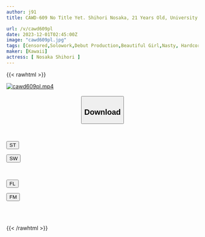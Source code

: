 ```yaml
---
author: j91
title: CAWD-609 No Title Yet. Shihori Nosaka, 21 Years Old, University Student, Living In Aoba Ward, Sendai City, Miyagi Prefecture

url: /v/cawd609pl
date: 2023-12-01T02:45:00Z
image: "cawd609pl.jpg"
tags: [Censored,Solowork,Debut Production,Beautiful Girl,Nasty, Hardcore,Facials	 ]
maker: [Kawaii]
actress: [ Nosaka Shihori ]
---
```



{{< rawhtml >}}

<div class="video" data-videoid="3GXbbVLkpzsdVp9">
    <a href="javascript:;">
        <img src="/v/cawd609pl/cawd609pl.jpg" width="WIDTH" height="HEIGHT" alt="cawd609pl.mp4" loading="lazy">
    </a>
</div>

<script type="text/javascript" src="https://j91.asia/asset/on-demand-st.js"></script>

<br>
  <link rel="stylesheet" href="https://j91.asia/asset/bs5.css">
  
  <center>
  <button class="btn btn-primary" type="button" data-bs-toggle="collapse" data-bs-target=".multi-collapse" aria-expanded="false" aria-controls="multiCollapseExample1 multiCollapseExample2"><h2>Download</h2></button></center>
</p>
<div class="row">
  <div class="col">
    <div class="collapse multi-collapse" id="multiCollapseExample1">
      <div class="card card-body">
	      	      <br>
<div class="buttons">  
<p><a href="https://streamtape.to/v/3GXbbVLkpzsdVp9" target="_blank"><button class="btn-hover color-3"><i class="fa fa-download"></i> ST</button></a></p>
<p><a href="https://flaswish.com/oje7fx57ptwz" target="_blank"><button class="btn-hover color-2"><i class="fa fa-download"></i> SW</button></a></p></div>
    </div>
  </div>
</div>
  <div class="col">
    <div class="collapse multi-collapse" id="multiCollapseExample2">
      <div class="card card-body">
	      <br>
<div class="buttons">
<p><a href="javascript:;" target="_blank"><button class="btn-hover color-9"><i class="fa fa-download"></i> FL</button></a></p>
<p><a href="javascript:;" target="_blank"><button class="btn-hover color-8"><i class="fa fa-download"></i> FM</button></a></p></div>
<br><br>
      </div>
    </div>
  </div>
</div>

{{< /rawhtml >}}